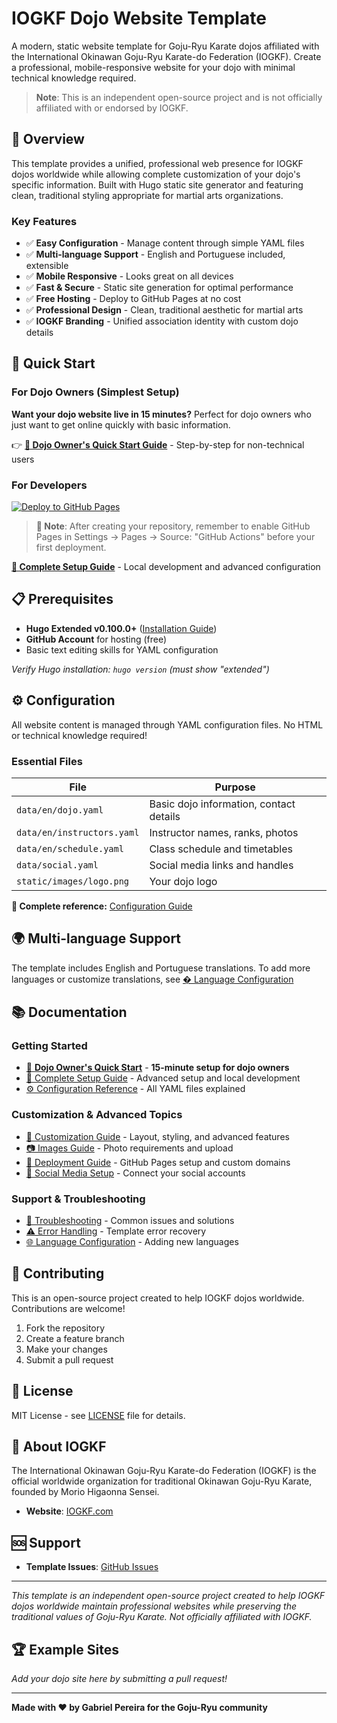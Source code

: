 # IOGKF Dojo Website Template

A modern, static website template for Goju-Ryu Karate dojos affiliated with the International Okinawan Goju-Ryu Karate-do Federation (IOGKF). Create a professional, mobile-responsive website for your dojo with minimal technical knowledge required.

> **Note**: This is an independent open-source project and is not officially affiliated with or endorsed by IOGKF.

## 🥋 Overview

This template provides a unified, professional web presence for IOGKF dojos worldwide while allowing complete customization of your dojo's specific information. Built with Hugo static site generator and featuring clean, traditional styling appropriate for martial arts organizations.

### Key Features

- ✅ **Easy Configuration** - Manage content through simple YAML files
- ✅ **Multi-language Support** - English and Portuguese included, extensible
- ✅ **Mobile Responsive** - Looks great on all devices
- ✅ **Fast & Secure** - Static site generation for optimal performance
- ✅ **Free Hosting** - Deploy to GitHub Pages at no cost
- ✅ **Professional Design** - Clean, traditional aesthetic for martial arts
- ✅ **IOGKF Branding** - Unified association identity with custom dojo details

## 🚀 Quick Start

### For Dojo Owners (Simplest Setup)

**Want your dojo website live in 15 minutes?** Perfect for dojo owners who just want to get online quickly with basic information.

👉 **[🥋 Dojo Owner's Quick Start Guide](docs/QUICK_START.md)** - Step-by-step for non-technical users

### For Developers

[![Deploy to GitHub Pages](https://img.shields.io/badge/Deploy%20to-GitHub%20Pages-blue?style=for-the-badge&logo=github)](https://github.com/karate-dojo/IOGKF_website_template/generate)

> **📝 Note**: After creating your repository, remember to enable GitHub Pages in Settings → Pages → Source: "GitHub Actions" before your first deployment.

**[📖 Complete Setup Guide](docs/SETUP.md)** - Local development and advanced configuration

## 📋 Prerequisites

- **Hugo Extended v0.100.0+** ([Installation Guide](https://gohugo.io/installation/))
- **GitHub Account** for hosting (free)
- Basic text editing skills for YAML configuration

_Verify Hugo installation: `hugo version` (must show "extended")_

## ⚙️ Configuration

All website content is managed through YAML configuration files. No HTML or technical knowledge required!

### Essential Files

| File                       | Purpose                                 |
| -------------------------- | --------------------------------------- |
| `data/en/dojo.yaml`        | Basic dojo information, contact details |
| `data/en/instructors.yaml` | Instructor names, ranks, photos         |
| `data/en/schedule.yaml`    | Class schedule and timetables           |
| `data/social.yaml`         | Social media links and handles          |
| `static/images/logo.png`   | Your dojo logo                          |

**📖 Complete reference:** [Configuration Guide](docs/CONFIGURATION.md)

## 🌍 Multi-language Support

The template includes English and Portuguese translations. To add more languages or customize translations, see [� Language Configuration](docs/LANGUAGE_CONFIGURATION.md)

## 📚 Documentation

### Getting Started

- [🥋 **Dojo Owner's Quick Start**](docs/QUICK_START.md) - **15-minute setup for dojo owners**
- [📖 Complete Setup Guide](docs/SETUP.md) - Advanced setup and local development
- [⚙️ Configuration Reference](docs/CONFIGURATION.md) - All YAML files explained

### Customization & Advanced Topics

- [🎨 Customization Guide](docs/CUSTOMIZATION.md) - Layout, styling, and advanced features
- [📷 Images Guide](docs/IMAGES.md) - Photo requirements and upload
- [🚀 Deployment Guide](docs/DEPLOYMENT.md) - GitHub Pages setup and custom domains
- [📱 Social Media Setup](docs/SOCIAL_MEDIA.md) - Connect your social accounts

### Support & Troubleshooting

- [🔧 Troubleshooting](docs/TROUBLESHOOTING.md) - Common issues and solutions
- [⚠️ Error Handling](docs/ERROR_HANDLING.md) - Template error recovery
- [🌐 Language Configuration](docs/LANGUAGE_CONFIGURATION.md) - Adding new languages

## 🤝 Contributing

This is an open-source project created to help IOGKF dojos worldwide. Contributions are welcome!

1. Fork the repository
2. Create a feature branch
3. Make your changes
4. Submit a pull request

## 📄 License

MIT License - see [LICENSE](LICENSE) file for details.

## 🥋 About IOGKF

The International Okinawan Goju-Ryu Karate-do Federation (IOGKF) is the official worldwide organization for traditional Okinawan Goju-Ryu Karate, founded by Morio Higaonna Sensei.

- **Website**: [IOGKF.com](https://iogkf.com)

## 🆘 Support

- **Template Issues**: [GitHub Issues](https://github.com/gabrielpedepera/IOGKF_dojo_website_template/issues)

---

_This template is an independent open-source project created to help IOGKF dojos worldwide maintain professional websites while preserving the traditional values of Goju-Ryu Karate. Not officially affiliated with IOGKF._

## 🏆 Example Sites

_Add your dojo site here by submitting a pull request!_

---

**Made with ❤️ by Gabriel Pereira for the Goju-Ryu community**
